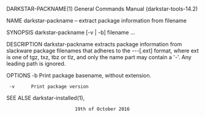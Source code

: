 DARKSTAR-PACKNAME(1)             General Commands Manual (darkstar-tools-14.2)

NAME
     darkstar-packname – extract package information from filename

SYNOPSIS
     darkstar-packname [-v | -b] filename ...

DESCRIPTION
     darkstar-packname extracts package information from slackware package
     filenames that adheres to the <name>-<version>-<arch>-<build><tag>[.ext]
     format, where ext is one of tgz, txz, tbz or tlz, and only the name part
     may contain a '-'.  Any leading path is ignored.

OPTIONS
     -b      Print package basename, without extension.

     -v      Print package version


SEE ALSE
     darkstar-installed(1),

                             19th of October 2016
